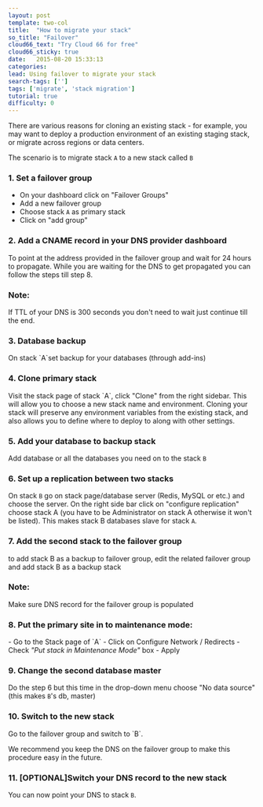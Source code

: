 ```yaml
---
layout: post
template: two-col
title:  "How to migrate your stack"
so_title: "Failover"
cloud66_text: "Try Cloud 66 for free"
cloud66_sticky: true
date:   2015-08-20 15:33:13
categories: 
lead: Using failover to migrate your stack
search-tags: ['']
tags: ['migrate', 'stack migration']
tutorial: true
difficulty: 0
---
```


There are various reasons for cloning an existing stack - for example, you may want to deploy a production environment of an existing staging stack, or migrate across regions or data centers.

The scenario is to migrate stack `A` to a new stack called `B`

<h3>1. Set a failover group </h3>

- On your dashboard click on "Failover Groups"
- Add a new failover group
- Choose stack `A` as primary stack
- Click on "add group" 

<h3>2. Add a CNAME record in your DNS provider dashboard </h3>
To point at the address provided in the failover group and wait for 24 hours to propagate. While you are waiting for the DNS to get propagated you can follow the steps till step 8.

<div class="notice notice-warning">
	<h3>Note:</h3> 
	<p>If TTL of your DNS is 300 seconds you don't need to wait just continue till the end.</p>
</div>

<h3>3. Database backup</h3>
<p>On stack `A`set backup for your databases (through add-ins)</p>

<h3>4. Clone primary stack</h3>
Visit the stack page of stack `A`, click "Clone" from the right sidebar. This will allow you to choose a new stack name and environment. Cloning your stack will preserve any environment variables from the existing stack, and also allows you to define where to deploy to along with other settings.

<h3>5. Add your database to backup stack</h3>

Add database or all the databases you need on to the stack `B`

<h3>6. Set up a replication between two stacks</h3>

On stack `B` go on stack page/database server (Redis, MySQL or etc.) and choose the server. On the right side bar click on "configure replication" choose stack A (you have to be Administrator on stack A otherwise it won't be listed). This makes stack B databases slave for stack `A`.

<h3>7. Add the second stack to the failover group</h3>

to add stack B as a backup to failover group, edit the related failover group and add stack B as a backup stack

<div class="notice notice-danger">
	<h3>Note:</h3> <p>Make sure DNS record for the failover group is populated</p>
</div>

<h3>8. Put the primary site in to maintenance mode:</h3>
- Go to the Stack page of `A`
- Click on Configure Network / Redirects
- Check <em>"Put stack in Maintenance Mode"</em> box
- Apply

<h3>9. Change the second database master</h3>

Do the step 6 but this time in the drop-down menu choose "No data source" (this makes `B`'s db, master)

<h3>10. Switch to the new stack</h3> 
Go to the failover group and switch to `B`.

<div class="notice">
   <p>We recommend you keep the DNS on the failover group to make this procedure easy in the future.</p>
</div>
<h3>11. [OPTIONAL]Switch your DNS record to the new stack</h3>

You can now point your DNS to stack `B`.
